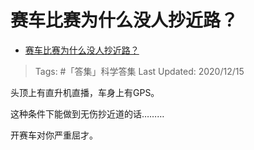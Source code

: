 # 赛车比赛为什么没人抄近路？

- [赛车比赛为什么没人抄近路？](https://www.zhihu.com/question/360534339/answer/1218098629)

>Tags: #「答集」科学答集
>Last Updated: 2020/12/15

头顶上有直升机直播，车身上有GPS。

这种条件下能做到无伤抄近道的话………

开赛车对你严重屈才。